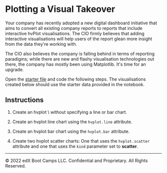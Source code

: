 # Plotting a Visual Takeover

Your company has recently adopted a new digital dashboard initiative that aims to convert all existing company reports to reports that include interactive hvPlot visualisations. The CIO firmly believes that adding interactive visualisations will help users of the report glean more insight from the data they're working with.

The CIO also believes the company is falling behind in terms of reporting paradigms; while there are new and flashy visualisation technologies out there, the company has mostly been using Matplotlib. It's time for an upgrade.

Open the [starter file](Unsolved/plotting_visual_takeover.ipynb) and code the following steps. The visualisations created below should use the starter data provided in the notebook.

## Instructions

1. Create an hvplot \ without specifying a line or bar chart.

2. Create an hvplot line chart using the `hvplot.line` attribute.

3. Create an hvplot bar chart using the `hvplot.bar` attribute.

4. Create two hvplot scatter charts: One that uses the `hvplot.scatter` attribute and one that uses the `kind` parameter set to **scatter**.

------

© 2022 edX Boot Camps LLC. Confidential and Proprietary. All Rights Reserved.
